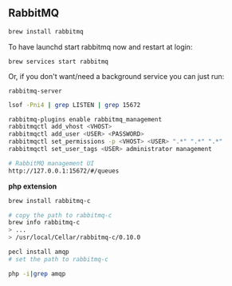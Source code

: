 ## RabbitMQ

```zsh
brew install rabbitmq
```
To have launchd start rabbitmq now and restart at login:
```
brew services start rabbitmq
```

Or, if you don't want/need a background service you can just run:
```
rabbitmq-server
```


```zsh
lsof -Pni4 | grep LISTEN | grep 15672

rabbitmq-plugins enable rabbitmq_management
rabbitmqctl add_vhost <VHOST>
rabbitmqctl add_user <USER> <PASSWORD>
rabbitmqctl set_permissions -p <VHOST> <USER> ".*" ".*" ".*"
rabbitmqctl set_user_tags <USER> administrator management

# RabbitMQ management UI
http://127.0.0.1:15672/#/queues
```


__php extension__
```zsh
brew install rabbitmq-c

# copy the path to rabbitmq-c
brew info rabbitmq-c
> ...
> /usr/local/Cellar/rabbitmq-c/0.10.0

pecl install amqp
# set the path to rabbitmq-c

php -i|grep amqp
```